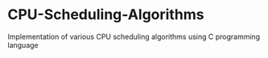 # CPU-Scheduling-Algorithms
Implementation of various CPU scheduling algorithms using C programming language
